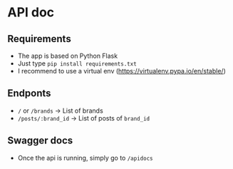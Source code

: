 # API doc

## Requirements
- The app is based on Python Flask 
- Just type `pip install requirements.txt`
- I recommend to use a virtual env (https://virtualenv.pypa.io/en/stable/)

## Endponts

- `/` or `/brands` -> List of brands
- `/posts/:brand_id` -> List of posts of `brand_id`

## Swagger docs

- Once the api is running, simply go to `/apidocs`
